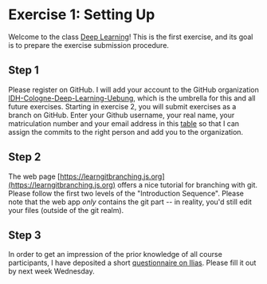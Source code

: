 # Exercise 1: Setting Up

Welcome to the class [Deep Learning](https://lehre.idh.uni-koeln.de/lehrveranstaltungen/wintersemester-2022-2023/deep-learning/)! This is the first exercise, and its goal is to prepare the exercise submission procedure.

## Step 1
Please register on GitHub. I will add your account to the GitHub organization [IDH-Cologne-Deep-Learning-Uebung](https://github.com/IDH-Cologne-Deep-Learning-Uebung), which is the umbrella for this and all future exercises. Starting in exercise 2, you will submit exercises as a branch on GitHub. Enter your Github username, your real name, your matriculation number and your email address in this [table](https://docs.google.com/spreadsheets/d/1yUb-tg69zmae4bIh4DDu9G6sP_zVHQ995e9RYmjH7Lk/edit?usp=sharing) so that I can assign the commits to the right person and add you to the organization.

## Step 2
The web page [https://learngitbranching.js.org](https://learngitbranching.js.org) offers a nice tutorial for branching with git. Please follow the first two levels of the "Introduction Sequence". Please note that the web app *only* contains the git part -- in reality, you'd still edit your files (outside of the git realm).

## Step 3
In order to get an impression of the prior knowledge of all course participants, I have deposited a short [questionnaire on Ilias](https://www.ilias.uni-koeln.de/ilias/goto_uk_crs_4799275.html). Please fill it out by next week Wednesday.